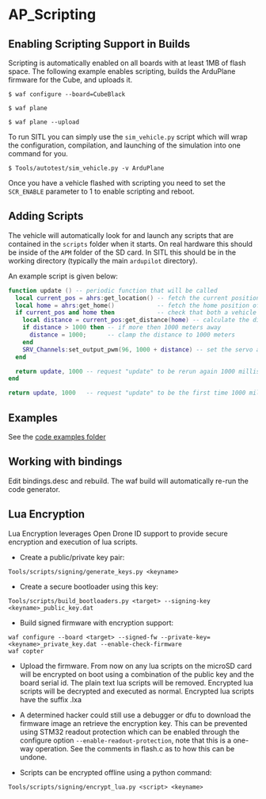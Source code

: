 # AP_Scripting

## Enabling Scripting Support in Builds

Scripting is automatically enabled on all boards with at least 1MB of flash space.
The following example enables scripting, builds the ArduPlane firmware for the Cube, and uploads it.

```
$ waf configure --board=CubeBlack

$ waf plane

$ waf plane --upload
```

To run SITL you can simply use the `sim_vehicle.py` script which will wrap the configuration, compilation,
and launching of the simulation into one command for you.


```
$ Tools/autotest/sim_vehicle.py -v ArduPlane
```

Once you have a vehicle flashed with scripting you need to set the `SCR_ENABLE` parameter to 1 to enable scripting and reboot.

## Adding Scripts

The vehicle will automatically look for and launch any scripts that are contained in the `scripts` folder when it starts.
On real hardware this should be inside of the `APM` folder of the SD card. In SITL this should be in the working directory (typically the main `ardupilot` directory).

An example script is given below:

```lua
function update () -- periodic function that will be called
  local current_pos = ahrs:get_location() -- fetch the current position of the vehicle
  local home = ahrs:get_home()            -- fetch the home position of the vehicle
  if current_pos and home then            -- check that both a vehicle location, and home location are available
    local distance = current_pos:get_distance(home) -- calculate the distance from home in meters
    if distance > 1000 then -- if more then 1000 meters away
      distance = 1000;      -- clamp the distance to 1000 meters
    end
    SRV_Channels:set_output_pwm(96, 1000 + distance) -- set the servo assigned function 96 (scripting3) to a proportional value
  end

  return update, 1000 -- request "update" to be rerun again 1000 milliseconds (1 second) from now
end

return update, 1000   -- request "update" to be the first time 1000 milliseconds (1 second) after script is loaded
```

## Examples
See the [code examples folder](https://github.com/ArduPilot/ardupilot/tree/master/libraries/AP_Scripting/examples)

## Working with bindings

Edit bindings.desc and rebuild. The waf build will automatically
re-run the code generator.

## Lua Encryption

Lua Encryption leverages Open Drone ID support to provide secure encryption and 
execution of lua scripts.

- Create a public/private key pair:
```
Tools/scripts/signing/generate_keys.py <keyname>
```
- Create a secure bootloader using this key:
```
Tools/scripts/build_bootloaders.py <target> --signing-key <keyname>_public_key.dat
```
- Build signed firmware with encryption support:
```
waf configure --board <target> --signed-fw --private-key=<keyname>_private_key.dat --enable-check-firmware
waf copter
```
- Upload the firmware. From now on any lua scripts on the microSD card will be encrypted on boot using a combination of the public key and the board serial id. The plain text lua scripts will be removed. Encrypted lua scripts will be decrypted and executed as normal. Encrypted lua scripts have the suffix .lxa

- A determined hacker could still use a debugger or dfu to download the firmware image an retrieve the encryption key. This can be   prevented using STM32 readout protection which can be enabled through the configure option ```--enable-readout-protection```, note that this is a one-way operation. See the comments in flash.c as to how this can be undone.
- Scripts can be encrypted offline using a python command:
```
Tools/scripts/signing/encrypt_lua.py <script> <keyname>
```
